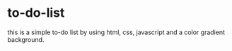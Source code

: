 # to-do-list
this is a simple to-do list by using html, css, javascript and a color gradient background.
